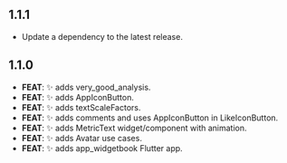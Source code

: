## 1.1.1

 - Update a dependency to the latest release.

## 1.1.0

 - **FEAT**: ✨ adds very_good_analysis.
 - **FEAT**: ✨ adds AppIconButton.
 - **FEAT**: ✨ adds textScaleFactors.
 - **FEAT**: ✨ adds comments and uses AppIconButton in LikeIconButton.
 - **FEAT**: ✨ adds MetricText widget/component with animation.
 - **FEAT**: ✨ adds Avatar use cases.
 - **FEAT**: ✨ adds app_widgetbook Flutter app.

